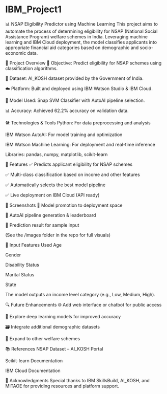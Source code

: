 # IBM_Project1

📊 NSAP Eligibility Predictor using Machine Learning
This project aims to automate the process of determining eligibility for NSAP (National Social Assistance Program) welfare schemes in India. Leveraging machine learning and IBM Cloud deployment, the model classifies applicants into appropriate financial aid categories based on demographic and socio-economic data.

🚀 Project Overview
🎯 Objective: Predict eligibility for NSAP schemes using classification algorithms.

📂 Dataset: AI_KOSH dataset provided by the Government of India.

☁️ Platform: Built and deployed using IBM Watson Studio & IBM Cloud.

🤖 Model Used: Snap SVM Classifier with AutoAI pipeline selection.

📊 Accuracy: Achieved 62.2% accuracy on validation data.

🛠️ Technologies & Tools
Python: For data preprocessing and analysis

IBM Watson AutoAI: For model training and optimization

IBM Watson Machine Learning: For deployment and real-time inference

Libraries: pandas, numpy, matplotlib, scikit-learn

📌 Features
✅ Predicts applicant eligibility for NSAP schemes

✅ Multi-class classification based on income and other features

✅ Automatically selects the best model pipeline

✅ Live deployment on IBM Cloud (API ready)

📸 Screenshots
📍 Model promotion to deployment space

📍 AutoAI pipeline generation & leaderboard

📍 Prediction result for sample input

(See the /images folder in the repo for full visuals)

🧪 Input Features Used
Age

Gender

Disability Status

Marital Status

State

The model outputs an income level category (e.g., Low, Medium, High).

🔍 Future Enhancements
🌐 Add web interface or chatbot for public access

🧠 Explore deep learning models for improved accuracy

🗃️ Integrate additional demographic datasets

🧩 Expand to other welfare schemes

📚 References
NSAP Dataset – AI_KOSH Portal

Scikit-learn Documentation

IBM Cloud Documentation

🙌 Acknowledgments
Special thanks to IBM SkillsBuild, AI_KOSH, and MITAOE for providing resources and platform support.

